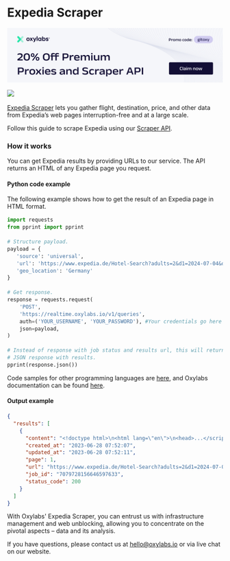 # Expedia Scraper

[![Oxylabs promo code](https://raw.githubusercontent.com/oxylabs/product-integrations/refs/heads/master/Affiliate-Universal-1090x275.png)](https://oxylabs.go2cloud.org/aff_c?offer_id=7&aff_id=877&url_id=112)

[![](https://dcbadge.vercel.app/api/server/eWsVUJrnG5)](https://discord.gg/GbxmdGhZjq)

[Expedia Scraper](https://oxylabs.io/products/scraper-api/web/expedia) lets you gather flight, destination, price, and other data from Expedia’s web pages interruption-free and at a large scale. 

Follow this guide to scrape Expedia using our [Scraper API](https://oxylabs.io/products/scraper-api). 

### How it works

You can get Expedia results by providing URLs to our service. The API returns an HTML of any Expedia page you request.

#### Python code example

The following example shows how to get the result of an Expedia page in HTML format.

```python
import requests
from pprint import pprint

# Structure payload.
payload = {
   'source': 'universal',
   'url': 'https://www.expedia.de/Hotel-Search?adults=2&d1=2024-07-04&d2=2024-07-06&destination=Frankfurt%2C%20Deutschland%20%28FRA-Frankfurt%20Intl.%29&endDate=2024-07-06&flexibility=7_DAY&latLong=50.050978%2C8.571705&regionId=4280902&rooms=1&semdtl=&sort=RECOMMENDED&startDate=2024-07-04&theme=&useRewards=false&userIntent=',
   'geo_location': 'Germany'
}

# Get response.
response = requests.request(
    'POST',
    'https://realtime.oxylabs.io/v1/queries',
    auth=('YOUR_USERNAME', 'YOUR_PASSWORD'), #Your credentials go here
    json=payload,
)

# Instead of response with job status and results url, this will return the
# JSON response with results.
pprint(response.json())
```

Code samples for other programming languages are [here](https://github.com/oxylabs/expedia-scraper/tree/main/code%20samples), and Oxylabs documentation can be found [here](https://developers.oxylabs.io/scraper-apis/web-scraper-api).

#### Output example

```json
{
  "results": [
    {
      "content": "<!doctype html>\n<html lang=\"en\">\n<head>...</script></body>\n</html>\n",
      "created_at": "2023-06-28 07:52:07",
      "updated_at": "2023-06-28 07:52:11",
      "page": 1,
      "url": "https://www.expedia.de/Hotel-Search?adults=2&d1=2024-07-04&d2=2024-07-06&destination=Frankfurt%2C%20Deutschland%20%28FRA-Frankfurt%20Intl.%29&endDate=2024-07-06&flexibility=7_DAY&latLong=50.050978%2C8.571705&regionId=4280902&rooms=1&semdtl=&sort=RECOMMENDED&startDate=2024-07-04&theme=&useRewards=false&userIntent=",
      "job_id": "7079728156646597633",
      "status_code": 200
    }
  ]
}
```

With Oxylabs' Expedia Scraper, you can entrust us with infrastructure management and web unblocking, allowing you to concentrate on the pivotal aspects – data and its analysis.

If you have questions, please contact us at hello@oxylabs.io or via live chat on our website.
